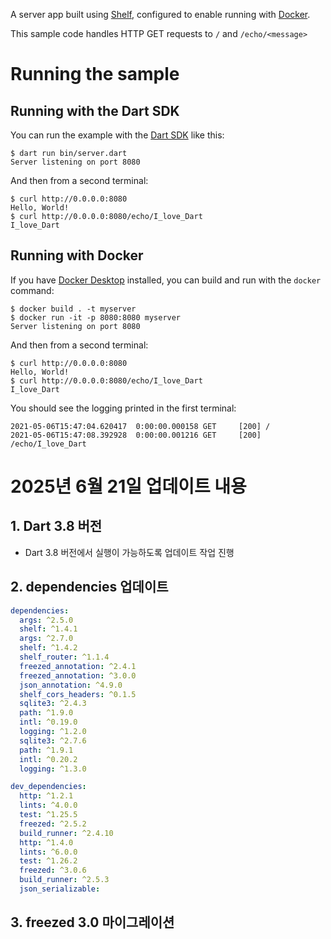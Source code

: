 

A server app built using [Shelf](https://pub.dev/packages/shelf),
configured to enable running with [Docker](https://www.docker.com/).

This sample code handles HTTP GET requests to `/` and `/echo/<message>`


# Running the sample

## Running with the Dart SDK

You can run the example with the [Dart SDK](https://dart.dev/get-dart)
like this:

```
$ dart run bin/server.dart
Server listening on port 8080
```

And then from a second terminal:
```
$ curl http://0.0.0.0:8080
Hello, World!
$ curl http://0.0.0.0:8080/echo/I_love_Dart
I_love_Dart
```

## Running with Docker

If you have [Docker Desktop](https://www.docker.com/get-started) installed, you
can build and run with the `docker` command:

```
$ docker build . -t myserver
$ docker run -it -p 8080:8080 myserver
Server listening on port 8080
```

And then from a second terminal:
```
$ curl http://0.0.0.0:8080
Hello, World!
$ curl http://0.0.0.0:8080/echo/I_love_Dart
I_love_Dart
```

You should see the logging printed in the first terminal:
```
2021-05-06T15:47:04.620417  0:00:00.000158 GET     [200] /
2021-05-06T15:47:08.392928  0:00:00.001216 GET     [200] /echo/I_love_Dart
```

# 2025년 6월 21일 업데이트 내용

## 1. Dart 3.8 버전

- Dart 3.8 버전에서 실행이 가능하도록 업데이트 작업 진행

## 2. dependencies 업데이트

```yaml
dependencies:
  args: ^2.5.0
  shelf: ^1.4.1
  args: ^2.7.0
  shelf: ^1.4.2
  shelf_router: ^1.1.4
  freezed_annotation: ^2.4.1
  freezed_annotation: ^3.0.0
  json_annotation: ^4.9.0
  shelf_cors_headers: ^0.1.5
  sqlite3: ^2.4.3
  path: ^1.9.0
  intl: ^0.19.0
  logging: ^1.2.0
  sqlite3: ^2.7.6
  path: ^1.9.1
  intl: ^0.20.2
  logging: ^1.3.0

dev_dependencies:
  http: ^1.2.1
  lints: ^4.0.0
  test: ^1.25.5
  freezed: ^2.5.2
  build_runner: ^2.4.10
  http: ^1.4.0
  lints: ^6.0.0
  test: ^1.26.2
  freezed: ^3.0.6
  build_runner: ^2.5.3
  json_serializable:
```

## 3. freezed 3.0 마이그레이션 